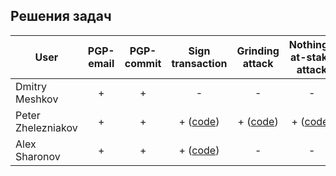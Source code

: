 ## Решения задач


| User              | PGP-email     | PGP-commit  | Sign transaction| Grinding attack  | Nothing-at-stake attack |
| ----------------- |:-------------:|:-----------:|:---------------:|:----------------:|:---------------:|
| Dmitry Meshkov    | +             | +           |  -              |  -               |  -              |
| Peter Zhelezniakov| + | + | + ([code](https://gist.github.com/petermz/92c829940f6e41dee3cf62558e9de494)) | + ([code](https://github.com/petermz/Waves/tree/grinding-attack)) | + ([code](https://github.com/petermz/Waves/tree/nothing-at-stake)) |
| Alex Sharonov     | + | + | + ([code](https://github.com/AlexSharon/transaction/blob/master/txSign.py)) |  -               |  -              |

